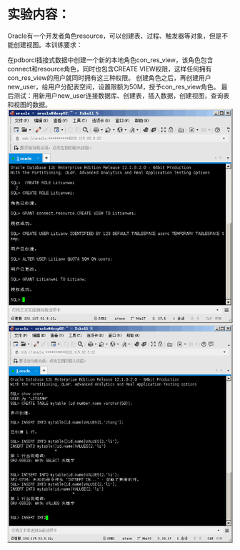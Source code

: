 # 实验内容：<br>
Oracle有一个开发者角色resource，可以创建表、过程、触发器等对象，但是不能创建视图。本训练要求：<br>

在pdborcl插接式数据中创建一个新的本地角色con_res_view，该角色包含connect和resource角色，同时也包含CREATE VIEW权限，这样任何拥有con_res_view的用户就同时拥有这三种权限。
创建角色之后，再创建用户new_user，给用户分配表空间，设置限额为50M，授予con_res_view角色。
最后测试：用新用户new_user连接数据库、创建表，插入数据，创建视图，查询表和视图的数据。<br>
![](https://github.com/Litianweii/Oracle/blob/master/test2/20181029150454.png)<br>
![](https://github.com/Litianweii/Oracle/blob/master/test2/20181029150946.png)<br>
![]()<br>
![]()<br>
